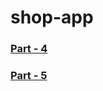# shop-app

### [Part - 4](https://github.com/codewithrafiq/shop-app/tree/c708854d41ca7a91cd1668b32c499002e1262321)
### [Part - 5](https://github.com/codewithrafiq/shop-app/tree/fc473a1d626f751b5399f7f01bf7db6ba39b68e3)
